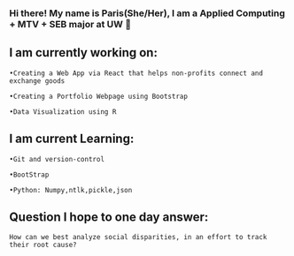 ### Hi there! My name is Paris(She/Her), I am a Applied Computing + MTV + SEB major at UW 👋
## I am currently working on: 
    •Creating a Web App via React that helps non-profits connect and exchange goods
     
    •Creating a Portfolio Webpage using Bootstrap 
 
    •Data Visualization using R 
    
   

    
  
 ## I am current Learning: 

    •Git and version-control 
    
    •BootStrap
  
    •Python: Numpy,ntlk,pickle,json
  
## Question I hope to one day answer:

    How can we best analyze social disparities, in an effort to track their root cause?


<!--
**ParisNBruner/ParisNBruner** is a ✨ _special_ ✨ repository because its `README.md` (this file) appears on your GitHub profile.

Here are some ideas to get you started:

- 🔭 I’m currently working on ...
- 🌱 I’m currently learning ...
- 👯 I’m looking to collaborate on ...
- 🤔 I’m looking for help with ...
- 💬 Ask me about ...
- 📫 How to reach me: ...
- 😄 Pronouns: ...
- ⚡ Fun fact: ...
-->
